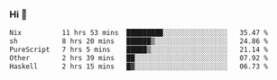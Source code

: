 ### Hi 👋

<!--START_SECTION:waka-->

```txt
Nix          11 hrs 53 mins  █████████░░░░░░░░░░░░░░░░   35.47 %
sh           8 hrs 20 mins   ██████▒░░░░░░░░░░░░░░░░░░   24.86 %
PureScript   7 hrs 5 mins    █████▒░░░░░░░░░░░░░░░░░░░   21.14 %
Other        2 hrs 39 mins   ██░░░░░░░░░░░░░░░░░░░░░░░   07.92 %
Haskell      2 hrs 15 mins   █▓░░░░░░░░░░░░░░░░░░░░░░░   06.73 %
```

<!--END_SECTION:waka-->
